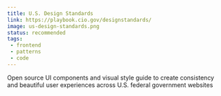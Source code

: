 ```yaml
---
title: U.S. Design Standards
link: https://playbook.cio.gov/designstandards/
image: us-design-standards.png
status: recommended
tags:
 - frontend
 - patterns
 - code
---
```


Open source UI components and visual style guide to create consistency and beautiful user experiences across U.S. federal government websites
